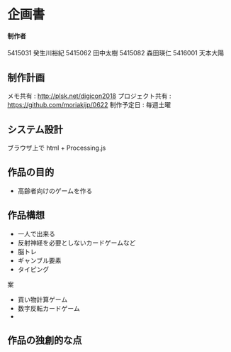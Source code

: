 # 企画書
#### 制作者
5415031 癸生川裕紀
5415062 田中太樹
5415082 森田瑛仁
5416001 天本大陽

## 制作計画
メモ共有 : http://plsk.net/digicon2018
プロジェクト共有 : https://github.com/moriakijp/0622
制作予定日 : 毎週土曜

## システム設計
ブラウザ上で
html + Processing.js

## 作品の目的
- 高齢者向けのゲームを作る

## 作品構想
- 一人で出来る
- 反射神経を必要としないカードゲームなど
- 脳トレ
- ギャンブル要素
- タイピング

案
- 買い物計算ゲーム
- 数字反転カードゲーム
- 

## 作品の独創的な点



<!--stackedit_data:
eyJoaXN0b3J5IjpbLTEyODg5NjgwNjQsLTEzNTAwMDA5MDUsMT
I2NzE1ODY2MywtMjIwMTcwMzM1LC0xMjM3NjE2OTY2LC0xNzgy
Nzk5Njk4XX0=
-->